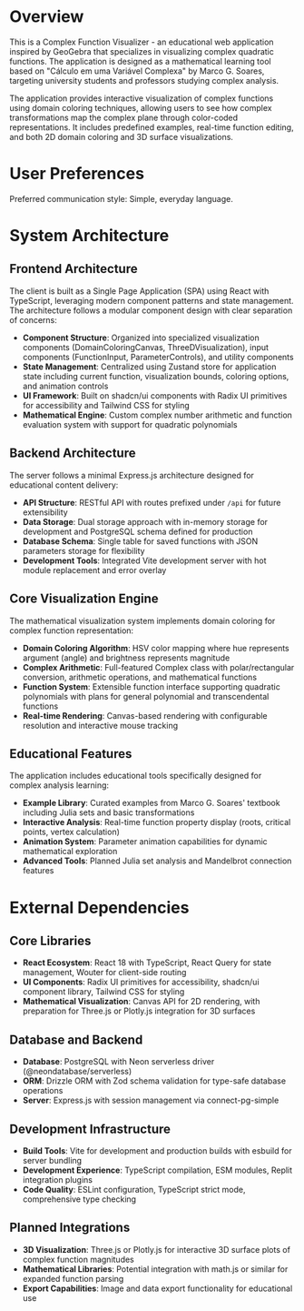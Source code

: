 # Overview

This is a Complex Function Visualizer - an educational web application inspired by GeoGebra that specializes in visualizing complex quadratic functions. The application is designed as a mathematical learning tool based on "Cálculo em uma Variável Complexa" by Marco G. Soares, targeting university students and professors studying complex analysis.

The application provides interactive visualization of complex functions using domain coloring techniques, allowing users to see how complex transformations map the complex plane through color-coded representations. It includes predefined examples, real-time function editing, and both 2D domain coloring and 3D surface visualizations.

# User Preferences

Preferred communication style: Simple, everyday language.

# System Architecture

## Frontend Architecture

The client is built as a Single Page Application (SPA) using React with TypeScript, leveraging modern component patterns and state management. The architecture follows a modular component design with clear separation of concerns:

- **Component Structure**: Organized into specialized visualization components (DomainColoringCanvas, ThreeDVisualization), input components (FunctionInput, ParameterControls), and utility components
- **State Management**: Centralized using Zustand store for application state including current function, visualization bounds, coloring options, and animation controls
- **UI Framework**: Built on shadcn/ui components with Radix UI primitives for accessibility and Tailwind CSS for styling
- **Mathematical Engine**: Custom complex number arithmetic and function evaluation system with support for quadratic polynomials

## Backend Architecture

The server follows a minimal Express.js architecture designed for educational content delivery:

- **API Structure**: RESTful API with routes prefixed under `/api` for future extensibility
- **Data Storage**: Dual storage approach with in-memory storage for development and PostgreSQL schema defined for production
- **Database Schema**: Single table for saved functions with JSON parameters storage for flexibility
- **Development Tools**: Integrated Vite development server with hot module replacement and error overlay

## Core Visualization Engine

The mathematical visualization system implements domain coloring for complex function representation:

- **Domain Coloring Algorithm**: HSV color mapping where hue represents argument (angle) and brightness represents magnitude
- **Complex Arithmetic**: Full-featured Complex class with polar/rectangular conversion, arithmetic operations, and mathematical functions
- **Function System**: Extensible function interface supporting quadratic polynomials with plans for general polynomial and transcendental functions
- **Real-time Rendering**: Canvas-based rendering with configurable resolution and interactive mouse tracking

## Educational Features

The application includes educational tools specifically designed for complex analysis learning:

- **Example Library**: Curated examples from Marco G. Soares' textbook including Julia sets and basic transformations
- **Interactive Analysis**: Real-time function property display (roots, critical points, vertex calculation)
- **Animation System**: Parameter animation capabilities for dynamic mathematical exploration
- **Advanced Tools**: Planned Julia set analysis and Mandelbrot connection features

# External Dependencies

## Core Libraries
- **React Ecosystem**: React 18 with TypeScript, React Query for state management, Wouter for client-side routing
- **UI Components**: Radix UI primitives for accessibility, shadcn/ui component library, Tailwind CSS for styling
- **Mathematical Visualization**: Canvas API for 2D rendering, with preparation for Three.js or Plotly.js integration for 3D surfaces

## Database and Backend
- **Database**: PostgreSQL with Neon serverless driver (@neondatabase/serverless)
- **ORM**: Drizzle ORM with Zod schema validation for type-safe database operations
- **Server**: Express.js with session management via connect-pg-simple

## Development Infrastructure
- **Build Tools**: Vite for development and production builds with esbuild for server bundling
- **Development Experience**: TypeScript compilation, ESM modules, Replit integration plugins
- **Code Quality**: ESLint configuration, TypeScript strict mode, comprehensive type checking

## Planned Integrations
- **3D Visualization**: Three.js or Plotly.js for interactive 3D surface plots of complex function magnitudes
- **Mathematical Libraries**: Potential integration with math.js or similar for expanded function parsing
- **Export Capabilities**: Image and data export functionality for educational use